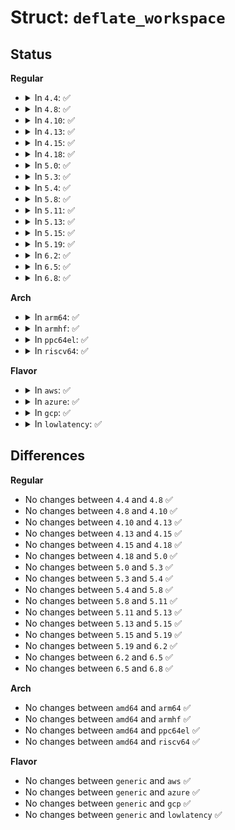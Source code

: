 # Struct: <code>deflate_workspace</code>

## Status
<b>Regular</b>
<ul>
<li>
<details>
<summary>In <code>4.4</code>: ✅</summary>

```c
struct deflate_workspace {
    deflate_state deflate_memory;
    Byte *window_memory;
    Pos *prev_memory;
    Pos *head_memory;
    char *overlay_memory;
};
```
</details>
</li>
<li>
<details>
<summary>In <code>4.8</code>: ✅</summary>

```c
struct deflate_workspace {
    deflate_state deflate_memory;
    Byte *window_memory;
    Pos *prev_memory;
    Pos *head_memory;
    char *overlay_memory;
};
```
</details>
</li>
<li>
<details>
<summary>In <code>4.10</code>: ✅</summary>

```c
struct deflate_workspace {
    deflate_state deflate_memory;
    Byte *window_memory;
    Pos *prev_memory;
    Pos *head_memory;
    char *overlay_memory;
};
```
</details>
</li>
<li>
<details>
<summary>In <code>4.13</code>: ✅</summary>

```c
struct deflate_workspace {
    deflate_state deflate_memory;
    Byte *window_memory;
    Pos *prev_memory;
    Pos *head_memory;
    char *overlay_memory;
};
```
</details>
</li>
<li>
<details>
<summary>In <code>4.15</code>: ✅</summary>

```c
struct deflate_workspace {
    deflate_state deflate_memory;
    Byte *window_memory;
    Pos *prev_memory;
    Pos *head_memory;
    char *overlay_memory;
};
```
</details>
</li>
<li>
<details>
<summary>In <code>4.18</code>: ✅</summary>

```c
struct deflate_workspace {
    deflate_state deflate_memory;
    Byte *window_memory;
    Pos *prev_memory;
    Pos *head_memory;
    char *overlay_memory;
};
```
</details>
</li>
<li>
<details>
<summary>In <code>5.0</code>: ✅</summary>

```c
struct deflate_workspace {
    deflate_state deflate_memory;
    Byte *window_memory;
    Pos *prev_memory;
    Pos *head_memory;
    char *overlay_memory;
};
```
</details>
</li>
<li>
<details>
<summary>In <code>5.3</code>: ✅</summary>

```c
struct deflate_workspace {
    deflate_state deflate_memory;
    Byte *window_memory;
    Pos *prev_memory;
    Pos *head_memory;
    char *overlay_memory;
};
```
</details>
</li>
<li>
<details>
<summary>In <code>5.4</code>: ✅</summary>

```c
struct deflate_workspace {
    deflate_state deflate_memory;
    Byte *window_memory;
    Pos *prev_memory;
    Pos *head_memory;
    char *overlay_memory;
};
```
</details>
</li>
<li>
<details>
<summary>In <code>5.8</code>: ✅</summary>

```c
struct deflate_workspace {
    deflate_state deflate_memory;
    Byte *window_memory;
    Pos *prev_memory;
    Pos *head_memory;
    char *overlay_memory;
};
```
</details>
</li>
<li>
<details>
<summary>In <code>5.11</code>: ✅</summary>

```c
struct deflate_workspace {
    deflate_state deflate_memory;
    Byte *window_memory;
    Pos *prev_memory;
    Pos *head_memory;
    char *overlay_memory;
};
```
</details>
</li>
<li>
<details>
<summary>In <code>5.13</code>: ✅</summary>

```c
struct deflate_workspace {
    deflate_state deflate_memory;
    Byte *window_memory;
    Pos *prev_memory;
    Pos *head_memory;
    char *overlay_memory;
};
```
</details>
</li>
<li>
<details>
<summary>In <code>5.15</code>: ✅</summary>

```c
struct deflate_workspace {
    deflate_state deflate_memory;
    Byte *window_memory;
    Pos *prev_memory;
    Pos *head_memory;
    char *overlay_memory;
};
```
</details>
</li>
<li>
<details>
<summary>In <code>5.19</code>: ✅</summary>

```c
struct deflate_workspace {
    deflate_state deflate_memory;
    Byte *window_memory;
    Pos *prev_memory;
    Pos *head_memory;
    char *overlay_memory;
};
```
</details>
</li>
<li>
<details>
<summary>In <code>6.2</code>: ✅</summary>

```c
struct deflate_workspace {
    deflate_state deflate_memory;
    Byte *window_memory;
    Pos *prev_memory;
    Pos *head_memory;
    char *overlay_memory;
};
```
</details>
</li>
<li>
<details>
<summary>In <code>6.5</code>: ✅</summary>

```c
struct deflate_workspace {
    deflate_state deflate_memory;
    Byte *window_memory;
    Pos *prev_memory;
    Pos *head_memory;
    char *overlay_memory;
};
```
</details>
</li>
<li>
<details>
<summary>In <code>6.8</code>: ✅</summary>

```c
struct deflate_workspace {
    deflate_state deflate_memory;
    Byte *window_memory;
    Pos *prev_memory;
    Pos *head_memory;
    char *overlay_memory;
};
```
</details>
</li>
</ul>
<b>Arch</b>
<ul>
<li>
<details>
<summary>In <code>arm64</code>: ✅</summary>

```c
struct deflate_workspace {
    deflate_state deflate_memory;
    Byte *window_memory;
    Pos *prev_memory;
    Pos *head_memory;
    char *overlay_memory;
};
```
</details>
</li>
<li>
<details>
<summary>In <code>armhf</code>: ✅</summary>

```c
struct deflate_workspace {
    deflate_state deflate_memory;
    Byte *window_memory;
    Pos *prev_memory;
    Pos *head_memory;
    char *overlay_memory;
};
```
</details>
</li>
<li>
<details>
<summary>In <code>ppc64el</code>: ✅</summary>

```c
struct deflate_workspace {
    deflate_state deflate_memory;
    Byte *window_memory;
    Pos *prev_memory;
    Pos *head_memory;
    char *overlay_memory;
};
```
</details>
</li>
<li>
<details>
<summary>In <code>riscv64</code>: ✅</summary>

```c
struct deflate_workspace {
    deflate_state deflate_memory;
    Byte *window_memory;
    Pos *prev_memory;
    Pos *head_memory;
    char *overlay_memory;
};
```
</details>
</li>
</ul>
<b>Flavor</b>
<ul>
<li>
<details>
<summary>In <code>aws</code>: ✅</summary>

```c
struct deflate_workspace {
    deflate_state deflate_memory;
    Byte *window_memory;
    Pos *prev_memory;
    Pos *head_memory;
    char *overlay_memory;
};
```
</details>
</li>
<li>
<details>
<summary>In <code>azure</code>: ✅</summary>

```c
struct deflate_workspace {
    deflate_state deflate_memory;
    Byte *window_memory;
    Pos *prev_memory;
    Pos *head_memory;
    char *overlay_memory;
};
```
</details>
</li>
<li>
<details>
<summary>In <code>gcp</code>: ✅</summary>

```c
struct deflate_workspace {
    deflate_state deflate_memory;
    Byte *window_memory;
    Pos *prev_memory;
    Pos *head_memory;
    char *overlay_memory;
};
```
</details>
</li>
<li>
<details>
<summary>In <code>lowlatency</code>: ✅</summary>

```c
struct deflate_workspace {
    deflate_state deflate_memory;
    Byte *window_memory;
    Pos *prev_memory;
    Pos *head_memory;
    char *overlay_memory;
};
```
</details>
</li>
</ul>

## Differences
<b>Regular</b>
<ul>
<li>
No changes between <code>4.4</code> and <code>4.8</code> ✅
</li>
<li>
No changes between <code>4.8</code> and <code>4.10</code> ✅
</li>
<li>
No changes between <code>4.10</code> and <code>4.13</code> ✅
</li>
<li>
No changes between <code>4.13</code> and <code>4.15</code> ✅
</li>
<li>
No changes between <code>4.15</code> and <code>4.18</code> ✅
</li>
<li>
No changes between <code>4.18</code> and <code>5.0</code> ✅
</li>
<li>
No changes between <code>5.0</code> and <code>5.3</code> ✅
</li>
<li>
No changes between <code>5.3</code> and <code>5.4</code> ✅
</li>
<li>
No changes between <code>5.4</code> and <code>5.8</code> ✅
</li>
<li>
No changes between <code>5.8</code> and <code>5.11</code> ✅
</li>
<li>
No changes between <code>5.11</code> and <code>5.13</code> ✅
</li>
<li>
No changes between <code>5.13</code> and <code>5.15</code> ✅
</li>
<li>
No changes between <code>5.15</code> and <code>5.19</code> ✅
</li>
<li>
No changes between <code>5.19</code> and <code>6.2</code> ✅
</li>
<li>
No changes between <code>6.2</code> and <code>6.5</code> ✅
</li>
<li>
No changes between <code>6.5</code> and <code>6.8</code> ✅
</li>
</ul>
<b>Arch</b>
<ul>
<li>
No changes between <code>amd64</code> and <code>arm64</code> ✅
</li>
<li>
No changes between <code>amd64</code> and <code>armhf</code> ✅
</li>
<li>
No changes between <code>amd64</code> and <code>ppc64el</code> ✅
</li>
<li>
No changes between <code>amd64</code> and <code>riscv64</code> ✅
</li>
</ul>
<b>Flavor</b>
<ul>
<li>
No changes between <code>generic</code> and <code>aws</code> ✅
</li>
<li>
No changes between <code>generic</code> and <code>azure</code> ✅
</li>
<li>
No changes between <code>generic</code> and <code>gcp</code> ✅
</li>
<li>
No changes between <code>generic</code> and <code>lowlatency</code> ✅
</li>
</ul>
